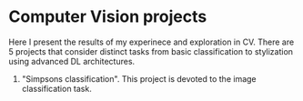 # Computer Vision projects

Here I present the results of my experinece and exploration in CV. There are 5 projects that consider distinct tasks from basic classification to stylization using advanced DL architectures.

1. "Simpsons classification". This project is devoted to the image classification task. 
